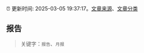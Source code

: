 :alarm_clock: 更新时间: 2025-03-05 19:37:17。[文章来源](/README.md)、[文章分类](/TAGS.md)

## 报告


> 关键字：`报告`、`月报`



